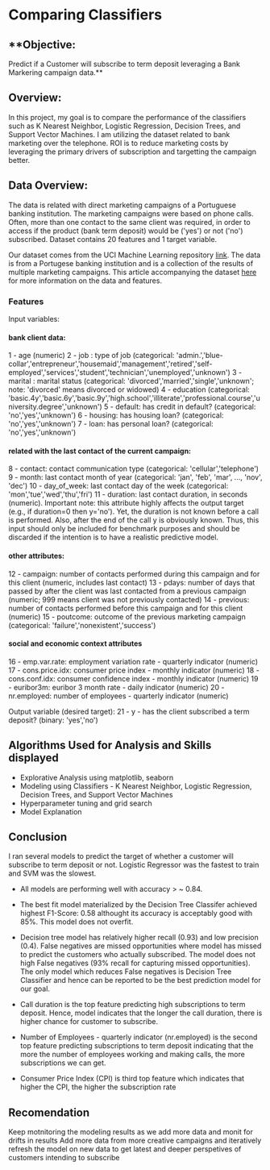 # Comparing Classifiers

## **Objective: 
Predict if a Customer will subscribe to term deposit leveraging a Bank Markering campaign data.**

## **Overview**: 
In this project, my goal is to compare the performance of the classifiers such as K Nearest Neighbor, Logistic Regression, Decision Trees, and Support Vector Machines.  I am utilizing the dataset related to bank marketing over the telephone. ROI is to reduce marketing costs by leveraging the primary drivers of subscription and targetting the campaign better.

## **Data Overview**: 
The data is related with direct marketing campaigns of a Portuguese banking institution. The marketing campaigns were based on phone calls. Often, more than one contact to the same client was required, in order to access if the product (bank term deposit) would be ('yes') or not ('no') subscribed. 
Dataset contains 20 features and 1 target variable.

Our dataset comes from the UCI Machine Learning repository [link](https://archive.ics.uci.edu/ml/datasets/bank+marketing).  The data is from a Portugese banking institution and is a collection of the results of multiple marketing campaigns. This article accompanying the dataset [here](CRISP-DM-BANK.pdf) for more information on the data and features.

### **Features**
Input variables:
#### bank client data:
1 - age (numeric)
2 - job : type of job (categorical: 'admin.','blue-collar','entrepreneur','housemaid','management','retired','self-employed','services','student','technician','unemployed','unknown')
3 - marital : marital status (categorical: 'divorced','married','single','unknown'; note: 'divorced' means divorced or widowed)
4 - education (categorical: 'basic.4y','basic.6y','basic.9y','high.school','illiterate','professional.course','university.degree','unknown')
5 - default: has credit in default? (categorical: 'no','yes','unknown')
6 - housing: has housing loan? (categorical: 'no','yes','unknown')
7 - loan: has personal loan? (categorical: 'no','yes','unknown')
#### related with the last contact of the current campaign:
8 - contact: contact communication type (categorical: 'cellular','telephone')
9 - month: last contact month of year (categorical: 'jan', 'feb', 'mar', ..., 'nov', 'dec')
10 - day_of_week: last contact day of the week (categorical: 'mon','tue','wed','thu','fri')
11 - duration: last contact duration, in seconds (numeric). Important note: this attribute highly affects the output target (e.g., if duration=0 then y='no'). Yet, the duration is not known before a call is performed. Also, after the end of the call y is obviously known. Thus, this input should only be included for benchmark purposes and should be discarded if the intention is to have a realistic predictive model.
#### other attributes:
12 - campaign: number of contacts performed during this campaign and for this client (numeric, includes last contact)
13 - pdays: number of days that passed by after the client was last contacted from a previous campaign (numeric; 999 means client was not previously contacted)
14 - previous: number of contacts performed before this campaign and for this client (numeric)
15 - poutcome: outcome of the previous marketing campaign (categorical: 'failure','nonexistent','success')
#### social and economic context attributes
16 - emp.var.rate: employment variation rate - quarterly indicator (numeric)
17 - cons.price.idx: consumer price index - monthly indicator (numeric)
18 - cons.conf.idx: consumer confidence index - monthly indicator (numeric)
19 - euribor3m: euribor 3 month rate - daily indicator (numeric)
20 - nr.employed: number of employees - quarterly indicator (numeric)

Output variable (desired target):
21 - y - has the client subscribed a term deposit? (binary: 'yes','no')


## **Algorithms Used for Analysis and Skills displayed**

- Explorative Analysis using matplotlib, seaborn
- Modeling using Classifiers - K Nearest Neighbor, Logistic Regression, Decision Trees, and Support Vector Machines
- Hyperparameter tuning and grid search
- Model Explanation 


## **Conclusion**

I ran several models to predict the target of whether a customer will subscribe to term deposit or not. Logistic Regressor was the fastest to train and SVM was the slowest.

- All models are performing well with accuracy > ~ 0.84.

- The best fit model materialized by the Decision Tree Classifer achieved highest F1-Score: 0.58 althought its accuracy is acceptably good with 85%. This model does not overfit. 
- Decision tree model has relatively higher recall (0.93) and low precision (0.4). False negatives are missed opportunities where model has missed to predict the customers who actually subscribed. The model does not high False negatives (93% recall for capturing missed opportunities). The only model which reduces False negatives is Decision Tree Classifier and hence can be reported to be the best prediction model for our goal.

- Call duration is the top feature predicting high subscriptions to term deposit. Hence, model indicates that the longer the call duration, there is higher chance for customer to subscribe.
- Number of Employees - quarterly indicator (nr.employed) is the second top feature predicting subscriptions to term deposit indicating that the more the number of employees working and making calls, the more subscriptions we can get.
- Consumer Price Index (CPI) is third top feature which indicates that higher the CPI, the higher the subscription rate

## Recomendation

Keep motnitoring the modeling results as we add more data and monit for drifts in results
Add more data from more creative campaigns and iteratively refresh the model on new data to get latest and deeper perspetives of customers intending to subscribe


